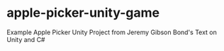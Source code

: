 # apple-picker-unity-game
Example Apple Picker Unity Project from Jeremy Gibson Bond's Text on Unity and C#

